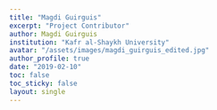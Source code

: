 ```yaml
---
title: "Magdi Guirguis"
excerpt: "Project Contributor"
author: Magdi Guirguis
institution: "Kafr al-Shaykh University"
avatar: "/assets/images/magdi_guirguis_edited.jpg"
author_profile: true
date: "2019-02-10"
toc: false
toc_sticky: false
layout: single
---
```


